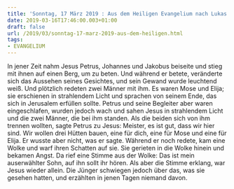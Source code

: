 ```yaml
---
title: 'Sonntag, 17 März 2019 : Aus dem Heiligen Evangelium nach Lukas - Lk 9,28-36.'
date: 2019-03-16T17:46:00.003+01:00
draft: false
url: /2019/03/sonntag-17-marz-2019-aus-dem-heiligen.html
tags: 
- EVANGELIUM
---
```


In jener Zeit nahm Jesus Petrus, Johannes und Jakobus beiseite und stieg mit ihnen auf einen Berg, um zu beten. Und während er betete, veränderte sich das Aussehen seines Gesichtes, und sein Gewand wurde leuchtend weiß. Und plötzlich redeten zwei Männer mit ihm. Es waren Mose und Elija; sie erschienen in strahlendem Licht und sprachen von seinem Ende, das sich in Jerusalem erfüllen sollte. Petrus und seine Begleiter aber waren eingeschlafen, wurden jedoch wach und sahen Jesus in strahlendem Licht und die zwei Männer, die bei ihm standen. Als die beiden sich von ihm trennen wollten, sagte Petrus zu Jesus: Meister, es ist gut, dass wir hier sind. Wir wollen drei Hütten bauen, eine für dich, eine für Mose und eine für Elija. Er wusste aber nicht, was er sagte. Während er noch redete, kam eine Wolke und warf ihren Schatten auf sie. Sie gerieten in die Wolke hinein und bekamen Angst. Da rief eine Stimme aus der Wolke: Das ist mein auserwählter Sohn, auf ihn sollt ihr hören. Als aber die Stimme erklang, war Jesus wieder allein. Die Jünger schwiegen jedoch über das, was sie gesehen hatten, und erzählten in jenen Tagen niemand davon.